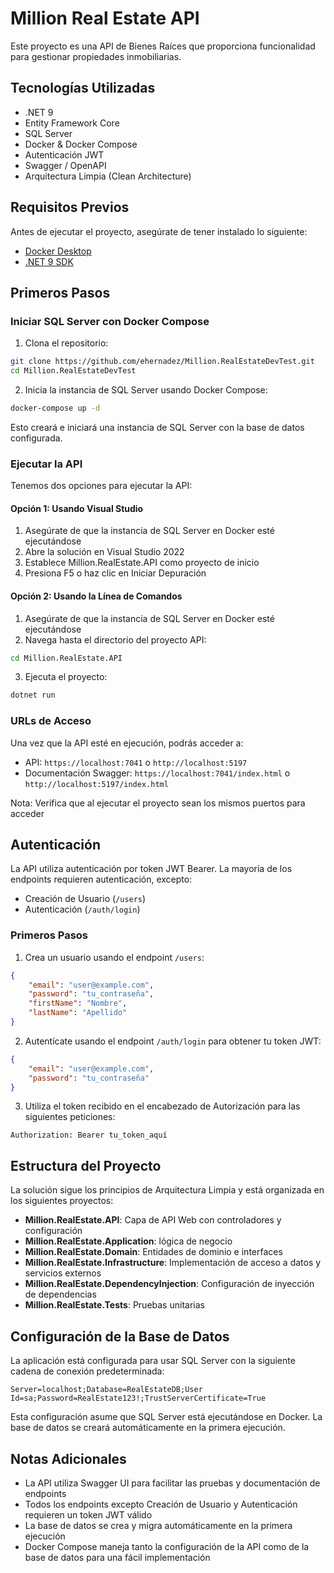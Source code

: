 # Million Real Estate API

Este proyecto es una API de Bienes Raíces que proporciona funcionalidad para gestionar propiedades inmobiliarias.

## Tecnologías Utilizadas

- .NET 9
- Entity Framework Core
- SQL Server
- Docker & Docker Compose
- Autenticación JWT
- Swagger / OpenAPI
- Arquitectura Limpia (Clean Architecture)

## Requisitos Previos

Antes de ejecutar el proyecto, asegúrate de tener instalado lo siguiente:

- [Docker Desktop](https://www.docker.com/products/docker-desktop/)
- [.NET 9 SDK](https://dotnet.microsoft.com/download/dotnet/9.0)

## Primeros Pasos

### Iniciar SQL Server con Docker Compose

1. Clona el repositorio:
```bash
git clone https://github.com/ehernadez/Million.RealEstateDevTest.git
cd Million.RealEstateDevTest
```

2. Inicia la instancia de SQL Server usando Docker Compose:
```bash
docker-compose up -d
```

Esto creará e iniciará una instancia de SQL Server con la base de datos configurada.

### Ejecutar la API

Tenemos dos opciones para ejecutar la API:

#### Opción 1: Usando Visual Studio

1. Asegúrate de que la instancia de SQL Server en Docker esté ejecutándose
2. Abre la solución en Visual Studio 2022
3. Establece Million.RealEstate.API como proyecto de inicio
4. Presiona F5 o haz clic en Iniciar Depuración

#### Opción 2: Usando la Línea de Comandos

1. Asegúrate de que la instancia de SQL Server en Docker esté ejecutándose
2. Navega hasta el directorio del proyecto API:
```bash
cd Million.RealEstate.API
```
3. Ejecuta el proyecto:
```bash
dotnet run
```

### URLs de Acceso

Una vez que la API esté en ejecución, podrás acceder a:

- API: `https://localhost:7041` o `http://localhost:5197`
- Documentación Swagger: `https://localhost:7041/index.html` o `http://localhost:5197/index.html`

Nota: Verifica que al ejecutar el proyecto sean los mismos puertos para acceder

## Autenticación

La API utiliza autenticación por token JWT Bearer. La mayoría de los endpoints requieren autenticación, excepto:
- Creación de Usuario (`/users`)
- Autenticación (`/auth/login`)

### Primeros Pasos

1. Crea un usuario usando el endpoint `/users`:
```json
{
    "email": "user@example.com",
    "password": "tu_contraseña",
    "firstName": "Nombre",
    "lastName": "Apellido"
}
```

2. Autentícate usando el endpoint `/auth/login` para obtener tu token JWT:
```json
{
    "email": "user@example.com",
    "password": "tu_contraseña"
}
```

3. Utiliza el token recibido en el encabezado de Autorización para las siguientes peticiones:
```
Authorization: Bearer tu_token_aquí
```

## Estructura del Proyecto

La solución sigue los principios de Arquitectura Limpia y está organizada en los siguientes proyectos:

- **Million.RealEstate.API**: Capa de API Web con controladores y configuración
- **Million.RealEstate.Application**: lógica de negocio
- **Million.RealEstate.Domain**: Entidades de dominio e interfaces
- **Million.RealEstate.Infrastructure**: Implementación de acceso a datos y servicios externos
- **Million.RealEstate.DependencyInjection**: Configuración de inyección de dependencias
- **Million.RealEstate.Tests**: Pruebas unitarias

## Configuración de la Base de Datos

La aplicación está configurada para usar SQL Server con la siguiente cadena de conexión predeterminada:
```
Server=localhost;Database=RealEstateDB;User Id=sa;Password=RealEstate123!;TrustServerCertificate=True
```

Esta configuración asume que SQL Server está ejecutándose en Docker. La base de datos se creará automáticamente en la primera ejecución.

## Notas Adicionales

- La API utiliza Swagger UI para facilitar las pruebas y documentación de endpoints
- Todos los endpoints excepto Creación de Usuario y Autenticación requieren un token JWT válido
- La base de datos se crea y migra automáticamente en la primera ejecución
- Docker Compose maneja tanto la configuración de la API como de la base de datos para una fácil implementación
